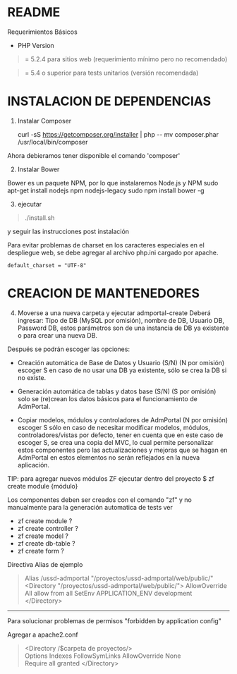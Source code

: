 README
======

Requerimientos Básicos

- PHP Version

>= 5.2.4 para sitios web (requerimiento mínimo pero no recomendado)

>= 5.4 o superior para tests unitarios (versión recomendada)


INSTALACION DE DEPENDENCIAS
===========================

1. Instalar Composer

	curl -sS https://getcomposer.org/installer | php -- 
	mv composer.phar /usr/local/bin/composer

Ahora debieramos tener disponible el comando 'composer'

2. Instalar Bower

Bower es un paquete NPM, por lo que instalaremos Node.js y NPM
	sudo apt-get install nodejs npm nodejs-legacy
	sudo npm install bower -g
	
3. ejecutar 

> ./install.sh

 
	
y seguir las instrucciones post instalación

	
Para evitar problemas de charset en los caracteres especiales en el despliegue web, se debe agregar 
al archivo php.ini cargado por apache.

	default_charset = "UTF-8" 

CREACION DE MANTENEDORES
========================
4. Moverse a una nueva carpeta y ejecutar 
	admportal-create 
	Deberá ingresar: 
	Tipo de DB (MySQL por omisión), 
	nombre de DB, Usuario DB, Password DB, 
	estos parámetros son de una instancia de DB ya existente o para crear una nueva DB.

Después se podrán escoger las opciones:

 - Creación automática de Base de Datos y Usuario (S/N) (N por omisión)
   escoger S en caso de no usar una DB ya existente, sólo se crea la DB
   si no existe.

	

 - Generación automática de tablas y datos base (S/N) (S por omisión)
   solo se (re)crean los datos básicos para el funcionamiento de
   AdmPortal.

	

 - Copiar modelos, módulos y controladores de AdmPortal (N por omisión)
   escoger S sólo en caso de necesitar modificar modelos, módulos,
   controladores/vistas por defecto, tener en cuenta que en este caso de
   escoger S, se crea una copia del MVC, lo cual permite personalizar
   estos componentes pero las actualizaciones y mejoras que se hagan en
   AdmPortal en estos elementos no serán reflejados en la nueva
   aplicación.

 


TIP: para agregar nuevos módulos ZF ejecutar dentro del proyecto
$ zf create module {módulo} 

Los componentes deben ser creados con el comando "zf" y no manualmente para la generación automatica de tests
ver

 - zf create module  ?
 - zf create controller ?
 - zf create model ?
 - zf create db-table ?
 - zf create form ?

Directiva Alias de ejemplo

> Alias /ussd-admportal "/proyectos/ussd-admportal/web/public/"
> 	&lt;Directory "/proyectos/ussd-admportal/web/public/"&gt;
> 	    AllowOverride All
> 	        allow from all
> 	    SetEnv APPLICATION_ENV development
> &lt;/Directory&gt;

---
Para solucionar problemas de permisos "forbidden by application config"

Agregar a apache2.conf

> 	&lt;Directory /$carpeta de proyectos/&gt; 		
>   Options Indexes
>   FollowSymLinks
>   AllowOverride None 		
>    Require all granted
> 	&lt;/Directory&gt;

